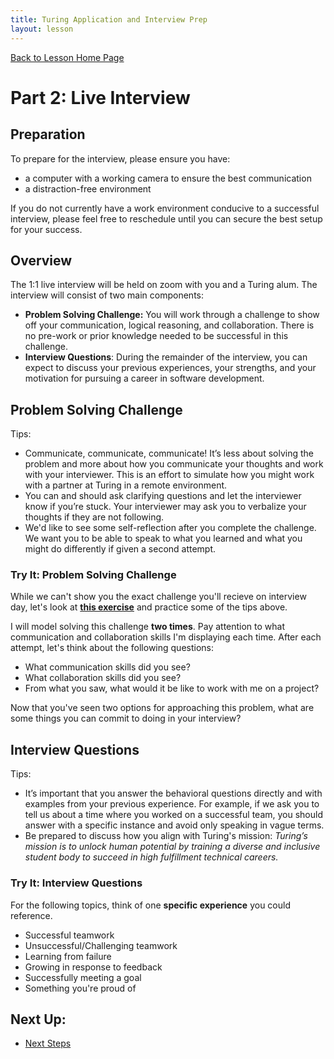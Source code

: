 ```yaml
---
title: Turing Application and Interview Prep
layout: lesson
---
```


<a href="../">Back to Lesson Home Page</a>

# Part 2: Live Interview

## Preparation

To prepare for the interview, please ensure you have:

- a computer with a working camera to ensure the best communication
- a distraction-free environment

If you do not currently have a work environment conducive to a successful interview, please feel free to reschedule until you can secure the best setup for your success.

## Overview

The 1:1 live interview will be held on zoom with you and a Turing alum. The interview will consist of two main components: 

- **Problem Solving Challenge:** You will work through a challenge to show off your communication, logical reasoning, and collaboration. There is no pre-work or prior knowledge needed to be successful in this challenge.
- **Interview Questions**: During the remainder of the interview, you can expect to discuss your previous experiences, your strengths, and your motivation for pursuing a career in software development.


## Problem Solving Challenge

Tips:
- Communicate, communicate, communicate! It’s less about solving the problem and more about how you communicate your thoughts and work with your interviewer. This is an effort to simulate how you might work with a partner at Turing in a remote environment.
- You can and should ask clarifying questions and let the interviewer know if you’re stuck. Your interviewer may ask you to verbalize your thoughts if they are not following.
- We'd like to see some self-reflection after you complete the challenge. We want you to be able to speak to what you learned and what you might do differently if given a second attempt. 

<div class="try-it-new">
  <h3>Try It: Problem Solving Challenge</h3>
  <p>While we can't show you the exact challenge you'll recieve on interview day, let's look at <strong><a target="blank" href="https://api.razzlepuzzles.com/dot_connect">this exercise</a></strong> and practice some of the tips above.</p>
  <p>I will model solving this challenge <strong>two times</strong>. Pay attention to what communication and collaboration skills I'm displaying each time. After each attempt, let's think about the following questions:</p>
  <ul>
    <li>What communication skills did you see?</li>
    <li>What collaboration skills did you see?</li>
    <li>From what you saw, what would it be like to work with me on a project?</li>
  </ul>
  <p>Now that you've seen two options for approaching this problem, what are some things you can commit to doing in your interview?</p>
</div>


## Interview Questions

Tips:
- It’s important that you answer the behavioral questions directly and with examples from your previous experience. For example, if we ask you to tell us about a time where you worked on a successful team, you should answer with a specific instance and avoid only speaking in vague terms.
- Be prepared to discuss how you align with Turing's mission: *Turing’s mission is to unlock human potential by training a diverse and inclusive student body to succeed in high fulfillment technical careers.*

<div class="try-it-new">
  <h3>Try It: Interview Questions</h3>
  <p>For the following topics, think of one <strong>specific experience</strong> you could reference.</p>
  <ul>
    <li>Successful teamwork</li>
    <li>Unsuccessful/Challenging teamwork</li>
    <li>Learning from failure</li>
    <li>Growing in response to feedback</li>
    <li>Successfully meeting a goal</li>
    <li>Something you're proud of</li>
  </ul>
</div>

## Next Up:
- [Next Steps](../next-steps)